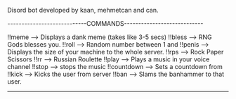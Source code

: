 Disord bot developed by kaan, mehmetcan and can.

----------------------------COMMANDS----------------------------

!!meme -->   Displays a dank meme (takes like 3-5 secs)
!!bless -->   RNG Gods blesses you.
!!roll <number> -->   Random number between 1 and <number>
!!penis -->   Displays the size of your machine to the whole server.
!!rps -->   Rock Paper Scissors
!!rr -->   Russian Roulette 
!!play <link> -->   Plays a music in your voice channel
!!stop -->   stops the music
!!countdown <number> -->   Sets a countdown from <number>
!!kick <username> -->   Kicks the user from server
!!ban <username> -->   Slams the banhammer to that user.

-----------------------------------------------------------------------
